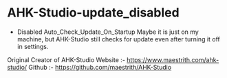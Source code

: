 # AHK-Studio-update_disabled

- Disabled Auto_Check_Update_On_Startup
Maybe it is just on my machine, but AHK-Studio still checks for update even after turning it off in settings.

Original Creator of AHK-Studio 
Website :- https://www.maestrith.com/ahk-studio/
Github  :- https://github.com/maestrith/AHK-Studio

